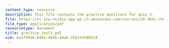 ```yaml
---
content_type: resource
description: This file contains the practice questions for quiz 3.
file: https://ol-ocw-studio-app-qa.s3.amazonaws.com/courses/20-104j-chemicals-in-the-environment-toxicology-and-public-health-be-104j-spring-2005/6e2799e6840a4845e0a625b147680210_practice_test3.pdf
file_type: application/pdf
resourcetype: Document
title: practice_test3.pdf
uid: 6e2799e6-840a-4845-e0a6-25b147680210
---
```


